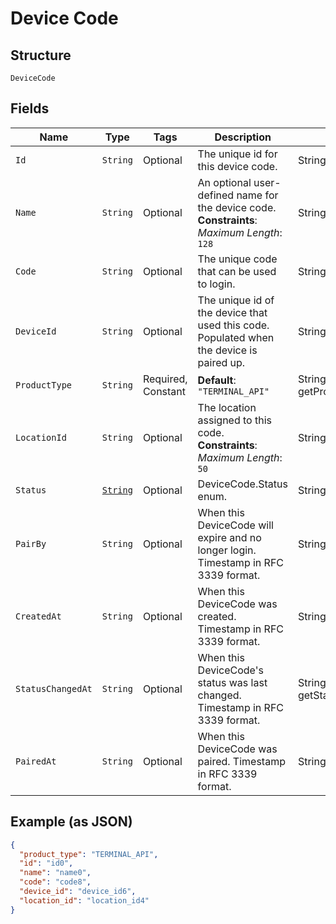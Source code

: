 
# Device Code

## Structure

`DeviceCode`

## Fields

| Name | Type | Tags | Description | Getter |
|  --- | --- | --- | --- | --- |
| `Id` | `String` | Optional | The unique id for this device code. | String getId() |
| `Name` | `String` | Optional | An optional user-defined name for the device code.<br>**Constraints**: *Maximum Length*: `128` | String getName() |
| `Code` | `String` | Optional | The unique code that can be used to login. | String getCode() |
| `DeviceId` | `String` | Optional | The unique id of the device that used this code. Populated when the device is paired up. | String getDeviceId() |
| `ProductType` | `String` | Required, Constant | **Default**: `"TERMINAL_API"` | String getProductType() |
| `LocationId` | `String` | Optional | The location assigned to this code.<br>**Constraints**: *Maximum Length*: `50` | String getLocationId() |
| `Status` | [`String`](../../doc/models/device-code-status.md) | Optional | DeviceCode.Status enum. | String getStatus() |
| `PairBy` | `String` | Optional | When this DeviceCode will expire and no longer login. Timestamp in RFC 3339 format. | String getPairBy() |
| `CreatedAt` | `String` | Optional | When this DeviceCode was created. Timestamp in RFC 3339 format. | String getCreatedAt() |
| `StatusChangedAt` | `String` | Optional | When this DeviceCode's status was last changed. Timestamp in RFC 3339 format. | String getStatusChangedAt() |
| `PairedAt` | `String` | Optional | When this DeviceCode was paired. Timestamp in RFC 3339 format. | String getPairedAt() |

## Example (as JSON)

```json
{
  "product_type": "TERMINAL_API",
  "id": "id0",
  "name": "name0",
  "code": "code8",
  "device_id": "device_id6",
  "location_id": "location_id4"
}
```

